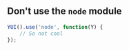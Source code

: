 ##  Don't use the `node` module

```javascript
YUI().use('node', function(Y) {
    // So not cool
});
```
<!-- .element: class="fragment" -->
